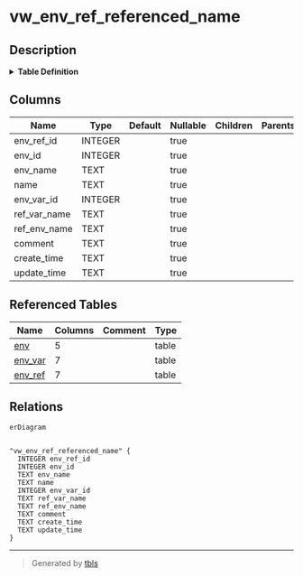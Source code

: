 # vw_env_ref_referenced_name

## Description

<details>
<summary><strong>Table Definition</strong></summary>

```sql
CREATE VIEW vw_env_ref_referenced_name AS
SELECT
    env_ref_id,
    env_id,
    (SELECT name FROM env WHERE env_id = env_ref.env_id) AS env_name,
    name,
    env_var_id,
    (SELECT name FROM env_var WHERE env_var_id = env_ref.env_var_id) AS ref_var_name,
    (SELECT env.name FROM env JOIN env_var ON env.env_id = env_var.env_id WHERE env_var.env_var_id = env_ref.env_var_id) AS ref_env_name,
    comment,
    create_time,
    update_time
FROM env_ref
```

</details>

## Columns

| Name | Type | Default | Nullable | Children | Parents | Comment |
| ---- | ---- | ------- | -------- | -------- | ------- | ------- |
| env_ref_id | INTEGER |  | true |  |  |  |
| env_id | INTEGER |  | true |  |  |  |
| env_name | TEXT |  | true |  |  |  |
| name | TEXT |  | true |  |  |  |
| env_var_id | INTEGER |  | true |  |  |  |
| ref_var_name | TEXT |  | true |  |  |  |
| ref_env_name | TEXT |  | true |  |  |  |
| comment | TEXT |  | true |  |  |  |
| create_time | TEXT |  | true |  |  |  |
| update_time | TEXT |  | true |  |  |  |

## Referenced Tables

| Name | Columns | Comment | Type |
| ---- | ------- | ------- | ---- |
| [env](env.md) | 5 |  | table |
| [env_var](env_var.md) | 7 |  | table |
| [env_ref](env_ref.md) | 7 |  | table |

## Relations

```mermaid
erDiagram


"vw_env_ref_referenced_name" {
  INTEGER env_ref_id
  INTEGER env_id
  TEXT env_name
  TEXT name
  INTEGER env_var_id
  TEXT ref_var_name
  TEXT ref_env_name
  TEXT comment
  TEXT create_time
  TEXT update_time
}
```

---

> Generated by [tbls](https://github.com/k1LoW/tbls)
